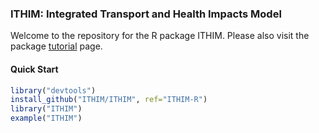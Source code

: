 ### ITHIM: Integrated Transport and Health Impacts Model

Welcome to the repository for the R package ITHIM. Please also visit
the package [tutorial](https://github.com/ITHIM/ITHIM/wiki/ITHIM-Tutorial) page.

#### Quick Start

```r
library("devtools")
install_github("ITHIM/ITHIM", ref="ITHIM-R")
library("ITHIM")
example("ITHIM")
```

